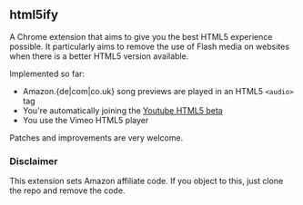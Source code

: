 ## html5ify

A Chrome extension that aims to give you the best HTML5 experience possible. It
particularly aims to remove the use of Flash media on websites when there is 
a better HTML5 version available.

Implemented so far:

* Amazon.{de|com|co.uk} song previews are played in an HTML5 ```<audio>``` tag
* You're automatically joining the [Youtube HTML5 beta](http://youtube.com/html5)
* You use the Vimeo HTML5 player

Patches and improvements are very welcome.

### Disclaimer

This extension sets Amazon affiliate code. If you object to this, just clone 
the repo and remove the code.
